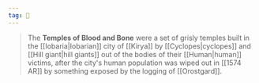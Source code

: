 ```yaml
---
tag: 🕍
---
```

> The  **Temples of Blood and Bone** were a set of grisly temples built in the [[Iobaria|Iobarian]] city of [[Kirya]] by [[Cyclopes|cyclopes]] and [[Hill giant|hill giants]] out of the bodies of their [[Human|human]] victims, after the city's human population was wiped out in [[1574 AR]] by something exposed by the logging of [[Orostgard]].








